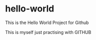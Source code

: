 # hello-world
This is the Hello World Project for Github

This is myself just practising with GITHUB
